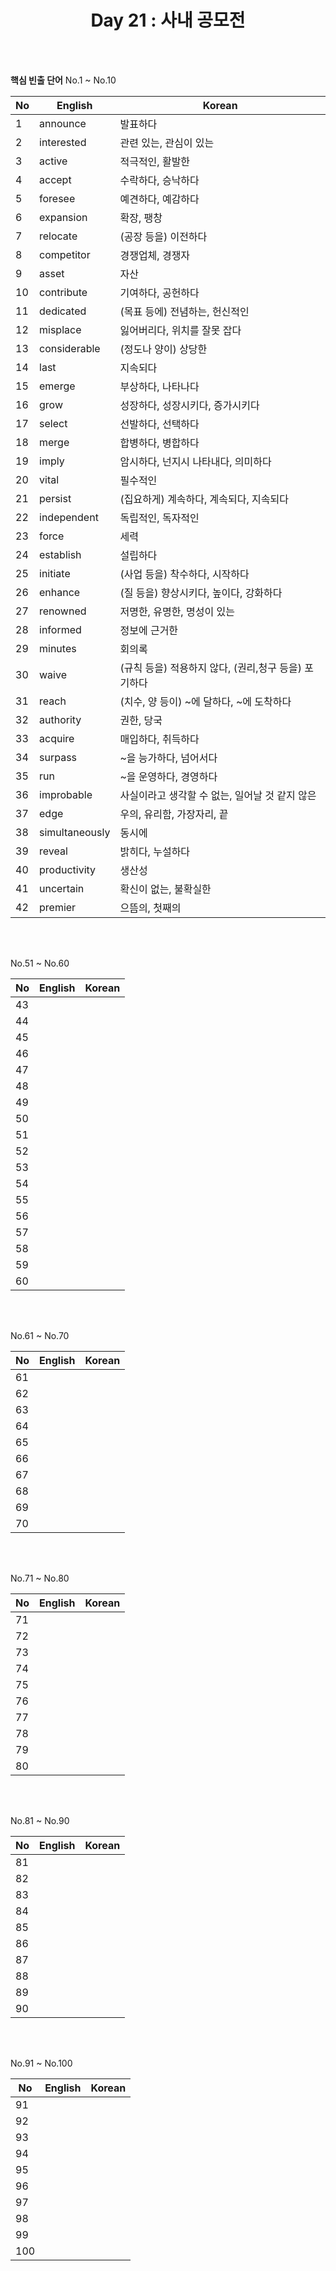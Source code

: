 <div align='center'>
    <h1>Day 21 : 사내 공모전</h1>
</div>

<br>
<br>

<b>핵심 빈출 단어</b> No.1 ~ No.10

|No|English|Korean|
|---|---|---|
|1|announce|발표하다|
|2|interested|관련 있는, 관심이 있는|
|3|active|적극적인, 활발한|
|4|accept|수락하다, 승낙하다|
|5|foresee|예견하다, 예감하다|
|6|expansion|확장, 팽창|
|7|relocate|(공장 등을) 이전하다|
|8|competitor|경쟁업체, 경쟁자|
|9|asset|자산|
|10|contribute|기여하다, 공헌하다|
|11|dedicated|(목표 등에) 전념하는, 헌신적인|
|12|misplace|잃어버리다, 위치를 잘못 잡다|
|13|considerable|(정도나 양이) 상당한|
|14|last|지속되다|
|15|emerge|부상하다, 나타나다|
|16|grow|성장하다, 성장시키다, 증가시키다|
|17|select|선발하다, 선택하다|
|18|merge|합병하다, 병합하다|
|19|imply|암시하다, 넌지시 나타내다, 의미하다|
|20|vital|필수적인|
|21|persist|(집요하게) 계속하다, 계속되다, 지속되다|
|22|independent|독립적인, 독자적인|
|23|force|세력|
|24|establish|설립하다|
|25|initiate|(사업 등을) 착수하다, 시작하다|
|26|enhance|(질 등을) 향상시키다, 높이다, 강화하다|
|27|renowned|저명한, 유명한, 명성이 있는|
|28|informed|정보에 근거한|
|29|minutes|회의록|
|30|waive|(규칙 등을) 적용하지 않다, (권리,청구 등을) 포기하다|
|31|reach|(치수, 양 등이) ~에 달하다, ~에 도착하다|
|32|authority|권한, 당국|
|33|acquire|매입하다, 취득하다|
|34|surpass|~을 능가하다, 넘어서다|
|35|run|~을 운영하다, 경영하다|
|36|improbable|사실이라고 생각할 수 없는, 일어날 것 같지 않은|
|37|edge|우의, 유리함, 가장자리, 끝|
|38|simultaneously|동시에|
|39|reveal|밝히다, 누설하다|
|40|productivity|생산성|
|41|uncertain|확신이 없는, 불확실한|
|42|premier|으뜸의, 첫째의|


<br>
<br>

No.51 ~ No.60

|No|English|Korean|
|---|---|---|
|43||
|44||
|45||
|46||
|47||
|48||
|49||
|50||
|51||
|52||
|53||
|54||
|55||
|56||
|57||
|58||
|59||
|60||

<br>
<br>

No.61 ~ No.70

|No|English|Korean|
|---|---|---|
|61||
|62||
|63||
|64||
|65||
|66||
|67||
|68||
|69||
|70||

<br>
<br>

No.71 ~ No.80

|No|English|Korean|
|---|---|---|
|71||
|72||
|73||
|74||
|75||
|76||
|77||
|78||
|79||
|80||

<br>
<br>

No.81 ~ No.90

|No|English|Korean|
|---|---|---|
|81||
|82||
|83||
|84||
|85||
|86||
|87||
|88||
|89||
|90||

<br>
<br>

No.91 ~ No.100

|No|English|Korean|
|---|---|---|
|91||
|92||
|93||
|94||
|95||
|96||
|97||
|98||
|99||
|100||

<br>
<br>

